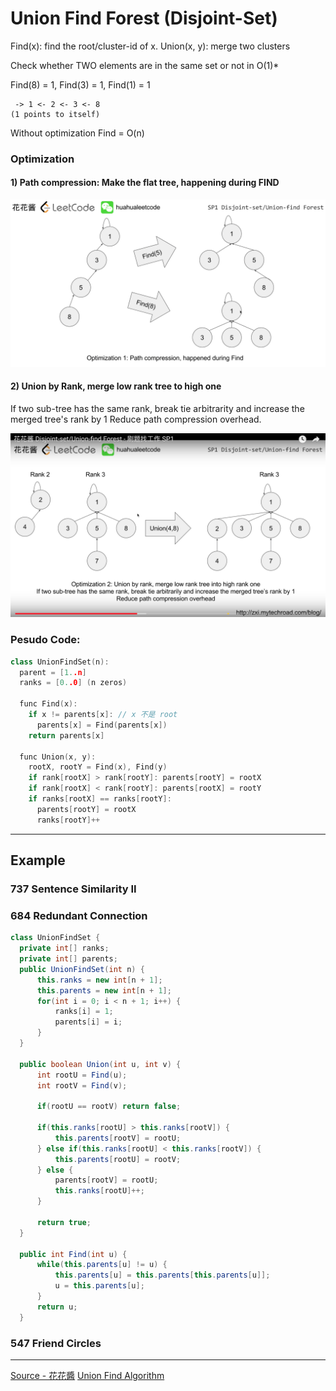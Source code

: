 # Union Find Forest (Disjoint-Set)

Find(x): find the root/cluster-id of x.
Union(x, y): merge two clusters

Check whether TWO elements are in the same set or not in O(1)*

Find(8) = 1, Find(3) = 1, Find(1) = 1
```
 -> 1 <- 2 <- 3 <- 8
(1 points to itself)
```

Without optimization Find  = O(n)

### Optimization 
#### 1) Path compression: Make the flat tree, happening during FIND

![findOpt](./FindOpt.png)



#### 2) Union by Rank, merge low rank tree to high one
If two sub-tree has the same rank, break tie arbitrarity and increase the merged tree's rank by 1 
Reduce path compression overhead.

![mergeByRank](./mergeByRank.png)


### Pesudo Code:

```c++
class UnionFindSet(n):
  parent = [1..n]
  ranks = [0..0] (n zeros)

  func Find(x):
    if x != parents[x]: // x 不是 root
      parents[x] = Find(parents[x])
    return parents[x]

  func Union(x, y):
    rootX, rootY = Find(x), Find(y)
    if rank[rootX] > rank[rootY]: parents[rootY] = rootX
    if rank[rootX] < rank[rootY]: parents[rootX] = rootY
    if ranks[rootX] == ranks[rootY]:
      parents[rootY] = rootX
      ranks[rootY]++
```

***
## Example

### 737 Sentence Similarity II


### 684 Redundant Connection

```java
class UnionFindSet {
  private int[] ranks;
  private int[] parents;
  public UnionFindSet(int n) {
      this.ranks = new int[n + 1];
      this.parents = new int[n + 1];
      for(int i = 0; i < n + 1; i++) {
          ranks[i] = 1;
          parents[i] = i;
      }    
  }
  
  public boolean Union(int u, int v) {
      int rootU = Find(u);
      int rootV = Find(v);
      
      if(rootU == rootV) return false;
      
      if(this.ranks[rootU] > this.ranks[rootV]) {
          this.parents[rootV] = rootU;
      } else if(this.ranks[rootU] < this.ranks[rootV]) {
          this.parents[rootU] = rootV;
      } else {
          parents[rootV] = rootU;
          this.ranks[rootU]++;
      }
      
      return true;
  }
  
  public int Find(int u) {
      while(this.parents[u] != u) {
          this.parents[u] = this.parents[this.parents[u]];
          u = this.parents[u];
      }
      return u;
  }
```


### 547 Friend Circles

***

[Source - 花花醬](https://www.youtube.com/watch?v=VJnUwsE4fWA)
[Union Find Algorithm](https://www.cs.princeton.edu/~rs/AlgsDS07/01UnionFind.pdf)